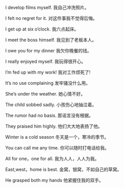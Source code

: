 I develop films myself. 我自己冲洗照片。

I felt no regret for it. 对这件事我不觉得后悔。

I get up at six o’clock. 我六点起床。

I meet the boss himself. 我见到了老板本人。

I owe you for my dinner 我欠你晚餐的钱。

I really enjoyed myself. 我玩得很开心。

I’m fed up with my work! 我对工作烦死了!

It’s no use complaining 发牢骚没什么用。

She’s under the weather. 她心情不好。

The child sobbed sadly. 小孩伤心地抽泣着。

The rumor had no basis. 那谣言没有根据。

They praised him highly. 他们大大地表扬了他。

Winter is a cold season 冬天是一个，寒冷的季节。

You can call me any time. 你可以随时打电话给我。

All for one，one for all. 我为人人，人人为我。

East,west，home is best. 金窝，银窝，不如自己的草窝。

He grasped both my hands 他紧握住我的双手。